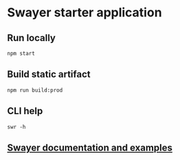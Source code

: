 # Swayer starter application

## Run locally

```
npm start
```

## Build static artifact

```
npm run build:prod
```

## CLI help

```
swr -h
```

## [Swayer documentation and examples](https://github.com/rohiievych/swayer)
